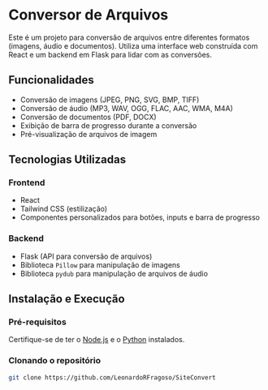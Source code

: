 # Conversor de Arquivos

Este é um projeto para conversão de arquivos entre diferentes formatos (imagens, áudio e documentos). Utiliza uma interface web construída com React e um backend em Flask para lidar com as conversões.

## Funcionalidades

- Conversão de imagens (JPEG, PNG, SVG, BMP, TIFF)
- Conversão de áudio (MP3, WAV, OGG, FLAC, AAC, WMA, M4A)
- Conversão de documentos (PDF, DOCX)
- Exibição de barra de progresso durante a conversão
- Pré-visualização de arquivos de imagem

## Tecnologias Utilizadas

### Frontend
- React
- Tailwind CSS (estilização)
- Componentes personalizados para botões, inputs e barra de progresso

### Backend
- Flask (API para conversão de arquivos)
- Biblioteca `Pillow` para manipulação de imagens
- Biblioteca `pydub` para manipulação de arquivos de áudio

## Instalação e Execução

### Pré-requisitos

Certifique-se de ter o [Node.js](https://nodejs.org/) e o [Python](https://www.python.org/) instalados.

### Clonando o repositório

```bash
git clone https://github.com/LeonardoRFragoso/SiteConvert